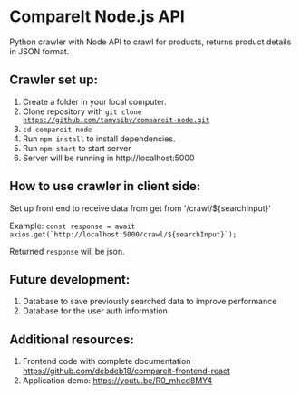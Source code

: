 # CompareIt Node.js API

Python crawler with Node API to crawl for products, returns product details in JSON format.

## Crawler set up:
1. Create a folder in your local computer.
2. Clone repository with <code>git clone https://github.com/tamysiby/compareit-node.git </code>
3. <code>cd compareit-node</code>
4. Run <code>npm install</code> to install dependencies.
5. Run <code>npm start</code> to start server
6. Server will be running in http://localhost:5000

## How to use crawler in client side:
Set up front end to receive data from get from '/crawl/${searchInput}'

Example: 
<code>const response = await axios.get(\`http://localhost:5000/crawl/${searchInput}`);</code>

Returned <code>response</code> will be json.

## Future development:
1. Database to save previously searched data to improve performance
2. Database for the user auth information

## Additional resources:
1. Frontend code with complete documentation https://github.com/debdeb18/compareit-frontend-react
2. Application demo: https://youtu.be/R0_mhcd8MY4
